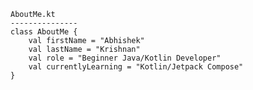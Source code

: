 ```
AboutMe.kt
---------------
class AboutMe {
    val firstName = "Abhishek"
    val lastName = "Krishnan"
    val role = "Beginner Java/Kotlin Developer"
    val currentlyLearning = "Kotlin/Jetpack Compose"
}
```
<!--
My name is Abhishek..

Here are some ideas to get you started:

- 🔭 I’m currently working on ...
- 🌱 I’m currently learning ...
- 👯 I’m looking to collaborate on ...
- 🤔 I’m looking for help with ...
- 💬 Ask me about ...
- 📫 How to reach me: ...
- 😄 Pronouns: ...
- ⚡ Fun fact: ...
-->
